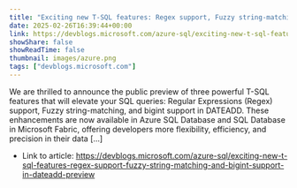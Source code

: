 ```yaml
---
title: "Exciting new T-SQL features: Regex support, Fuzzy string-matching, and bigint support in DATEADD – preview"
date: 2025-02-26T16:39:44+00:00
link: https://devblogs.microsoft.com/azure-sql/exciting-new-t-sql-features-regex-support-fuzzy-string-matching-and-bigint-support-in-dateadd-preview
showShare: false
showReadTime: false
thumbnail: images/azure.png
tags: ["devblogs.microsoft.com"]
---
```

We are thrilled to announce the public preview of three powerful T-SQL features that will elevate your SQL queries: Regular Expressions (Regex) support, Fuzzy string-matching, and bigint support in DATEADD. These enhancements are now available in Azure SQL Database and SQL Database in Microsoft Fabric, offering developers more flexibility, efficiency, and precision in their data […]

- Link to article: https://devblogs.microsoft.com/azure-sql/exciting-new-t-sql-features-regex-support-fuzzy-string-matching-and-bigint-support-in-dateadd-preview